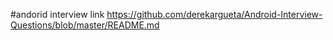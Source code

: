#andorid interview link
https://github.com/derekargueta/Android-Interview-Questions/blob/master/README.md


